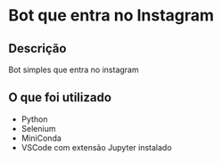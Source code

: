 # Bot que entra no Instagram

## Descrição

  Bot simples que entra no instagram

## O que foi utilizado

- Python
- Selenium
- MiniConda
- VSCode com extensão Jupyter instalado
